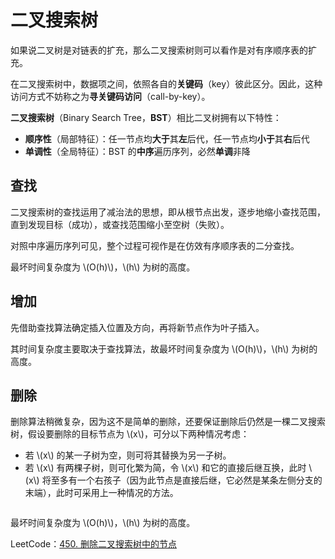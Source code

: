 # 二叉搜索树

如果说二叉树是对链表的扩充，那么二叉搜索树则可以看作是对有序顺序表的扩充。

在二叉搜索树中，数据项之间，依照各自的**关键码**（key）彼此区分。因此，这种访问方式不妨称之为**寻关键码访问**（call-by-key）。

**二叉搜索树**（Binary Search Tree，**BST**）相比二叉树拥有以下特性：

- **顺序性**（局部特征）：任一节点均**大于**其**左**后代，任一节点均**小于**其**右**后代
- **单调性**（全局特征）：BST 的**中序**遍历序列，必然**单调**非降

## 查找

二叉搜索树的查找运用了减治法的思想，即从根节点出发，逐步地缩小查找范围，直到发现目标（成功），或查找范围缩小至空树（失败）。

对照中序遍历序列可见，整个过程可视作是在仿效有序顺序表的二分查找。

最坏时间复杂度为 \\(O(h)\\)，\\(h\\) 为树的高度。

## 增加

先借助查找算法确定插入位置及方向，再将新节点作为叶子插入。

其时间复杂度主要取决于查找算法，故最坏时间复杂度为 \\(O(h)\\)，\\(h\\) 为树的高度。

## 删除

删除算法稍微复杂，因为这不是简单的删除，还要保证删除后仍然是一棵二叉搜索树，假设要删除的目标节点为 \\(x\\)，可分以下两种情况考虑：

- 若 \\(x\\) 的某一子树为空，则可将其替换为另一子树。
- 若 \\(x\\) 有两棵子树，则可化繁为简，令 \\(x\\) 和它的直接后继互换，此时 \\(x\\) 将至多有一个右孩子（因为此节点是直接后继，它必然是某条左侧分支的末端），此时可采用上一种情况的方法。

```python

```

最坏时间复杂度为 \\(O(h)\\)，\\(h\\) 为树的高度。

LeetCode：[450. 删除二叉搜索树中的节点](https://leetcode-cn.com/problems/delete-node-in-a-bst/)
